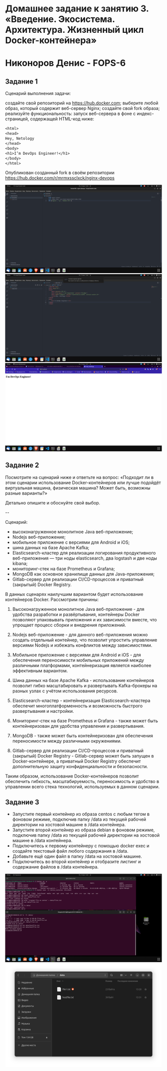 # Домашнее задание к занятию 3. «Введение. Экосистема. Архитектура. Жизненный цикл Docker-контейнера»
# Никоноров Денис - FOPS-6

## Задание 1
Сценарий выполнения задачи:

создайте свой репозиторий на https://hub.docker.com;
выберите любой образ, который содержит веб-сервер Nginx;
создайте свой fork образа;
реализуйте функциональность: запуск веб-сервера в фоне с индекс-страницей, содержащей HTML-код ниже:
```
<html>
<head>
Hey, Netology
</head>
<body>
<h1>I’m DevOps Engineer!</h1>
</body>
</html>
```
Опубликован созданный fork в своём репозитории
https://hub.docker.com/r/mrmxssclxck/nginx-devops

![alt text](img/1.png)
![alt text](img/2.png)
![alt text](img/3.png)

## Задание 2

Посмотрите на сценарий ниже и ответьте на вопрос: «Подходит ли в этом сценарии использование Docker-контейнеров или лучше подойдёт виртуальная машина, физическая машина? Может быть, возможны разные варианты?»

Детально опишите и обоснуйте свой выбор.

--

Сценарий:

* высоконагруженное монолитное Java веб-приложение;
* Nodejs веб-приложение;
* мобильное приложение c версиями для Android и iOS;
* шина данных на базе Apache Kafka;
* Elasticsearch-кластер для реализации логирования продуктивного веб-приложения — три ноды elasticsearch, два logstash и две ноды kibana;
* мониторинг-стек на базе Prometheus и Grafana;
* MongoDB как основное хранилище данных для Java-приложения;
* Gitlab-сервер для реализации CI/CD-процессов и приватный (закрытый) Docker Registry.

В данных сценарях наилучшим вариантом будет использование контейнеров Docker. Рассмотрим причины:

1. Высоконагруженное монолитное Java веб-приложение - для удобства разработки и развёртывания, контейнеры Docker позволяют упаковывать приложения и их зависимости вместе, что упрощает процесс сборки и внедрения приложений.

2. Nodejs веб-приложение - для данного веб-приложения можно создать отдельный контейнер, что позволит упростить управление версиями Nodejs и избежать конфликтов между зависимостями.

3. Мобильное приложение c версиями для Android и iOS - для обеспечения переносимости мобильных приложений между различными платформами, контейнеризация является наиболее эффективным вариантом.

4. Шина данных на базе Apache Kafka - использование контейнеров позволит гибко масштабировать и развертывать Kafka-брокеры на разных узлах с учётом использования ресурсов.

5. Elasticsearch-кластер - контейнеризация Elasticsearch-кластера обеспечит многоплатформенность и возможность быстрого развертывания и настройки.

6. Мониторинг-стек на базе Prometheus и Grafana - также может быть контейнеризован для удобства управления и развертывания.

7. MongoDB - также может быть контейнеризован для обеспечения переносимости между различными окружениями.

8. Gitlab-сервер для реализации CI/CD-процессов и приватный (закрытый) Docker Registry - Gitlab-сервер может быть запущен в Docker-контейнере, а приватный Docker Registry обеспечит дополнительную защиту конфиденциальности и безопасности.

Таким образом, использование Docker-контейнеров позволит обеспечить гибкость, масштабируемость, переносимость и удобство в управлении всего стека технологий, используемых в данном сценарии.

## Задание 3

* Запустите первый контейнер из образа centos c любым тегом в фоновом режиме, подключив папку /data из текущей рабочей директории на хостовой машине в /data контейнера.
* Запустите второй контейнер из образа debian в фоновом режиме, подключив папку /data из текущей рабочей директории на хостовой машине в /data контейнера.
* Подключитесь к первому контейнеру с помощью docker exec и создайте текстовый файл любого содержания в /data.
* Добавьте ещё один файл в папку /data на хостовой машине.
* Подключитесь во второй контейнер и отобразите листинг и содержание файлов в /data контейнера.

![alt text](img/4.png)
![alt text](img/5.png)